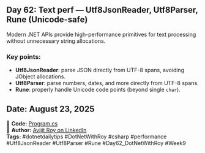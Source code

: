 ﻿## Day 62: Text perf — Utf8JsonReader, Utf8Parser, Rune (Unicode-safe)

Modern .NET APIs provide high-performance primitives for text processing without unnecessary string allocations.

### Key points:
- **Utf8JsonReader**: parse JSON directly from UTF-8 spans, avoiding JObject allocations.  
- **Utf8Parser**: parse numbers, dates, and more directly from UTF-8 spans.  
- **Rune**: properly handle Unicode code points (beyond single `char`).  

## Date: August 23, 2025  
🔗 **Code:** [Program.cs](./Program.cs)  
🔗 **Author:** [Avijit Roy on LinkedIn](https://www.linkedin.com/in/HeyAvijitRoy/)  
**Tags:** #dotnetdailytips #DotNetWithRoy #csharp #performance #Utf8JsonReader #Utf8Parser #Rune #Day62_DotNetWithRoy #Week9
